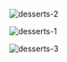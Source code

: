 ![desserts-2](https://github.com/user-attachments/assets/e4f1f083-4831-4d40-b534-5eb8b7b46202)

![desserts-1](https://github.com/user-attachments/assets/9fb86f41-3bcc-44d4-b76e-089befaa8b5d)

![desserts-3](https://github.com/user-attachments/assets/15ade843-469a-4e3b-b7ff-144c1eeae607)
